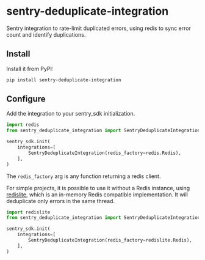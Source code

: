 # sentry-deduplicate-integration

Sentry integration to rate-limit duplicated errors, using redis to sync error
count and identify duplications.

## Install

Install it from PyPI:

```bash
pip install sentry-deduplicate-integration
```

## Configure

Add the integration to your sentry_sdk initialization.

```python
import redis
from sentry_deduplicate_integration import SentryDeduplicateIntegration

sentry_sdk.init(
    integrations=[
        SentryDeduplicateIntegration(redis_factory=redis.Redis),
    ],
)
```

The `redis_factory` arg is any function returning a redis client.

For simple projects, it is possible to use it without a Redis instance, using
[redislite](https://pypi.org/project/redislite/), which is an in-memory
Redis compatible implementation. It will deduplicate only errors in the same
thread.

```python
import redislite
from sentry_deduplicate_integration import SentryDeduplicateIntegration

sentry_sdk.init(
    integrations=[
        SentryDeduplicateIntegration(redis_factory=redislite.Redis),
    ],
)
```

